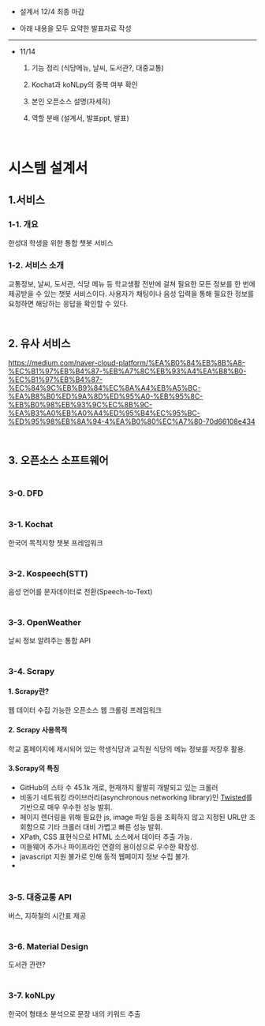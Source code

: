 * 설계서 12/4 최종 마감

* 아래 내용을 모두 요약한 발표자료 작성

<hr>

* 11/14

  1. 기능 정리 (식당메뉴, 날씨, 도서관?, 대중교통)
  2. Kochat과 koNLpy의 중복 여부 확인
  3. 본인 오픈소스 설명(자세히)

  3. 역할 분배 (설계서, 발표ppt, 발표)





</br>

# 시스템 설계서

## 1.서비스

### 1-1. 개요

한성대 학생을 위한 통합 챗봇 서비스

### 1-2. 서비스 소개

교통정보, 날씨, 도서관, 식당 메뉴 등 학교생활 전반에 걸쳐 필요한 모든 정보를 한 번에 제공받을 수 있는 챗봇 서비스이다. 사용자가 채팅이나 음성 입력을 통해 필요한 정보를 요청하면 해당하는 응답을 확인할 수 있다.

## </br>2. 유사 서비스

https://medium.com/naver-cloud-platform/%EA%B0%84%EB%8B%A8-%EC%B1%97%EB%B4%87-%EB%A7%8C%EB%93%A4%EA%B8%B0-%EC%B1%97%EB%B4%87-%EC%84%9C%EB%B9%84%EC%8A%A4%EB%A5%BC-%EA%B8%B0%ED%9A%8D%ED%95%A0-%EB%95%8C-%EB%B0%98%EB%93%9C%EC%8B%9C-%EA%B3%A0%EB%A0%A4%ED%95%B4%EC%95%BC-%ED%95%98%EB%8A%94-4%EA%B0%80%EC%A7%80-70d66108e434

## </br>3. 오픈소스 소프트웨어

### </br>3-0. DFD



### </br>3-1. Kochat

한국어 목적지향 챗봇 프레임워크



### </br>3-2. Kospeech(STT)

음성 언어를 문자데이터로 전환(Speech-to-Text)



### </br>3-3. OpenWeather

날씨 정보 알려주는 통합 API



### </br>3-4. Scrapy

#### 1. Scrapy란?

웹 데이터 수집 가능한 오픈소스 웹 크롤링 프레임워크

#### 2. Scrapy 사용목적

학교 홈페이지에 제시되어 있는 학생식당과 교직원 식당의 메뉴 정보를 저장후 활용.

#### 3.Scrapy의 특징

* GitHub의 스타 수 45.1k 개로, 현재까지 활발히 개발되고 있는 크롤러
* 비동기 네트워킹 라이브러리(asynchronous networking library)인 [Twisted](https://twistedmatrix.com/trac/)를 기반으로 매우 우수한 성능 발휘.
* 페이지 렌더링을 위해 필요한 js, image 파일 등을 조회하지 않고 지정된 URL만 조회함으로 기타 크롤러 대비 가볍고 빠른 성능 발휘.
* XPath, CSS 표현식으로 HTML 소스에서 데이터 추출 가능.
* 미들웨어 추가나 파이프라인 연결의 용이성으로 우수한 확장성.
* javascript 지원 불가로 인해 동적 웹페이지 정보 수집 불가.
* 

### </br>3-5. 대중교통 API

버스, 지하철의 시간표 제공



### </br>3-6. Material Design

도서관 관련?



### </br>3-7. koNLpy

한국어 형태소 분석으로  문장 내의 키워드 추출



